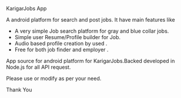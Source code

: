 KarigarJobs App


A android platform for search and post jobs. It have main features like 
- A very simple Job search platform for gray and blue collar jobs.
- Simple user Resume/Profile builder for Job.
- Audio based profile creation by used .
- Free for both job finder and employer .

App source for android platform for KarigarJobs.Backed developed in Node.js for all API request.

Please use or modify as per your need.

Thank You




